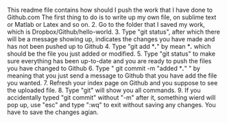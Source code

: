 This readme file contains how should I push the work that I have done to Github.com
The first thing to do is to write up my own file, on sublime text or Matlab or Latex and so on.
2. Go to the folder that I saved my work, which is Dropbox/Github/hello-world.
3. Type "git status", after which there will be a message showing up, indicates the changes you have made and has not been pushed up to Github
4. Type "git add ****.***" by mean ****.*** which should be the file you just added or modified.
5. Type "git status" to make sure everything has been up-to-date and you are ready to push the files you have changed to Github
6. Type " git commit -m "added ****.***" " by meaning that you just send a message to Github that you have add the file you wanted.
7. Refresh your index page on Github and you suppose to see the uploaded file.
8. Type "git" will show you all commands.
9. If you accidentally typed "git commit" without "-m" after it, something wierd will pop up, use "esc" and type ":wq" to exit without saving any changes. You have to save the changes agian.